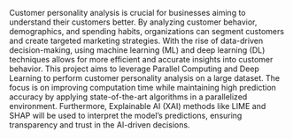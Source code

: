 Customer personality analysis is crucial for businesses aiming to understand their customers better. By analyzing customer behavior, demographics, and spending habits, organizations can segment customers and create targeted marketing strategies. With the rise of data-driven decision-making, using machine learning (ML) and deep learning (DL) techniques allows for more efficient and accurate insights into customer behavior.
This project aims to leverage Parallel Computing and Deep Learning to perform customer personality analysis on a large dataset. The focus is on improving computation time while maintaining high prediction accuracy by applying state-of-the-art algorithms in a parallelized environment. Furthermore, Explainable AI (XAI) methods like LIME and SHAP will be used to interpret the model’s predictions, ensuring transparency and trust in the AI-driven decisions.
